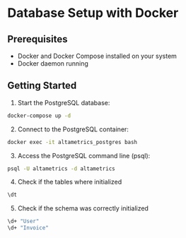 # Database Setup with Docker

## Prerequisites

- Docker and Docker Compose installed on your system
- Docker daemon running

## Getting Started

1. Start the PostgreSQL database:

```sh
docker-compose up -d
```

2. Connect to the PostgreSQL container:

```sh
docker exec -it altametrics_postgres bash
```

3. Access the PostgreSQL command line (psql):

```sh
psql -U altametrics -d altametrics
```

4. Check if the tables where initialized

```sh
\dt
```

5. Check if the schema was correctly initialized

```sh
\d+ "User"
\d+ "Invoice"
```
